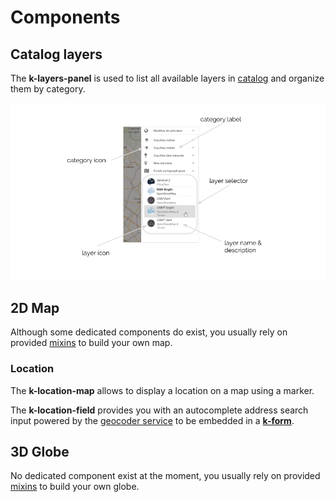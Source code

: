 # Components

## Catalog layers

The **k-layers-panel** is used to list all available layers in [catalog](./services.md#catalog-service) and organize them by category.

![Layers panel](../../assets/layers-panel.png) 

## 2D Map

Although some dedicated components do exist, you usually rely on provided [mixins](./mixins#3d-globe) to build your own map.

### Location

The **k-location-map** allows to display a location on a map using a marker.

The **k-location-field** provides you with an autocomplete address search input powered by the [geocoder service](./services.md#geocoder-service) to be embedded in a [**k-form**](../kcore/components#forms-and-editors).

## 3D Globe

No dedicated component exist at the moment, you usually rely on provided [mixins](./mixins#3d-globe) to build your own globe.